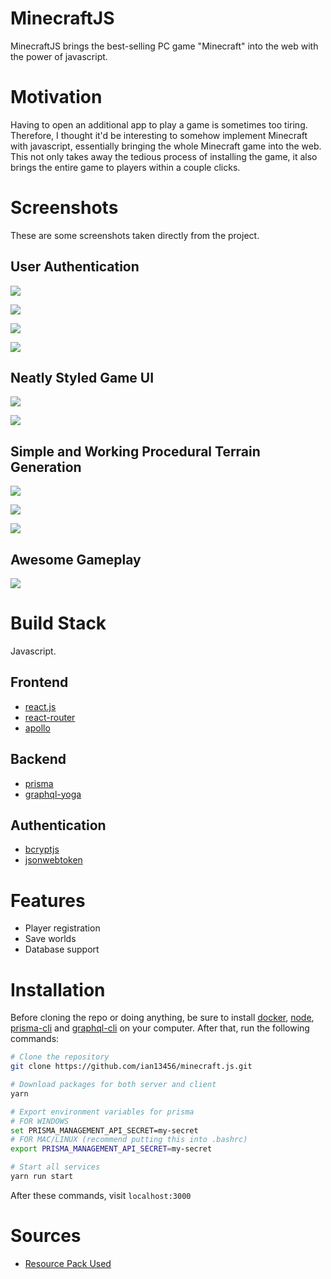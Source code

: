 # MinecraftJS

MinecraftJS brings the best-selling PC game "Minecraft" into the web with the power of javascript.

# Motivation

Having to open an additional app to play a game is sometimes too tiring. Therefore, I thought it'd be interesting to somehow implement Minecraft with javascript, essentially bringing the whole Minecraft game into the web. This not only takes away the tedious process of installing the game, it also brings the entire game to players within a couple clicks.

# Screenshots

These are some screenshots taken directly from the project.

## User Authentication

![](https://i.imgur.com/1jwIc4x.jpg)

![](https://i.imgur.com/VKyEP2F.jpg)

![](https://i.imgur.com/GUyan19.jpg)

![](https://i.imgur.com/u52JZ3n.jpg)

## Neatly Styled Game UI

![](https://i.imgur.com/YoVA8P6.jpg)

![](https://i.imgur.com/du58Ifa.png)

## Simple and Working Procedural Terrain Generation

![](https://i.imgur.com/tEuhoBx.jpg)

![](https://i.imgur.com/5dadkka.jpg)

![](https://i.imgur.com/2y8WJ8K.png)

## Awesome Gameplay

![](https://i.imgur.com/Xw5u4Lx.jpg)

# Build Stack

Javascript.

## Frontend

- [react.js](https://reactjs.org/)
- [react-router](https://github.com/ReactTraining/react-router)
- [apollo](https://www.apollographql.com/)

## Backend

- [prisma](https://www.prisma.io/docs/1.34/get-started/01-setting-up-prisma-new-database-TYPESCRIPT-t002/)
- [graphql-yoga](https://github.com/prisma/graphql-yoga)

## Authentication

- [bcryptjs](https://github.com/dcodeIO/bcrypt.js/)
- [jsonwebtoken](https://github.com/auth0/node-jsonwebtoken#readme)

# Features

- Player registration
- Save worlds
- Database support

# Installation

Before cloning the repo or doing anything, be sure to install [docker](https://www.docker.com/), [node](https://nodejs.org/en/), [prisma-cli](https://www.prisma.io/docs/prisma-cli-and-configuration/using-the-prisma-cli-alx4/) and [graphql-cli](https://github.com/graphql-cli/graphql-cli#install) on your computer. After that, run the following commands:

```bash
# Clone the repository
git clone https://github.com/ian13456/minecraft.js.git

# Download packages for both server and client
yarn

# Export environment variables for prisma
# FOR WINDOWS
set PRISMA_MANAGEMENT_API_SECRET=my-secret
# FOR MAC/LINUX (recommend putting this into .bashrc)
export PRISMA_MANAGEMENT_API_SECRET=my-secret

# Start all services
yarn run start
```

After these commands, visit `localhost:3000`

# Sources

- [Resource Pack Used](http://www.9minecraft.net/paper-cut-resource-pack/)
